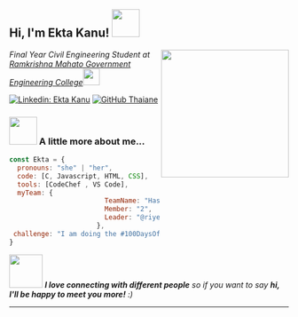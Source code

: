 <!---
- 👋 Hi, I’m Ekta kanu
- 👀 I’m interested in solving complex problem through code.
- 🌱 I’m currently learning c programming
- 💞️ I’m looking to collaborate on web dev
- 📫 reach me @riyekta


riyekta/riyekta is a ✨ special ✨ repository because its `README.md` (this file) appears on your GitHub profile.
You can click the Preview link to take a look at your changes.
--->









<h2> Hi, I'm Ekta Kanu! <img src="https://media.giphy.com/media/mGcNjsfWAjY5AEZNw6/giphy.gif" width="50"></h2>
<img align='right' src="https://media.giphy.com/media/ieyl9zmCjO4b4t6qoY/giphy.gif" width="230">
<p><em>Final Year Civil Engineering Student at <a href="https://rkmgec.ac.in/">Ramkrishna Mahato Government Engineering College</a><img src="https://media.giphy.com/media/fYSnHlufseco8Fh93Z/giphy.gif" width="30"></br>
<!-- 
Aspiring Softwear Engineer at <a href="https://www.thoughtworks.com">VS Code</a><img src="https://media.giphy.com/media/WUlplcMpOCEmTGBtBW/giphy.gif" width="30"> --> 
</em></p>

<!--[![Twitter: Ektakanu](https://img.shields.io/twitter/follow/ektakanu?style=social)](https://twitter.com/ektaknau) -->
[![Linkedin: Ekta Kanu ](https://img.shields.io/badge/-ektakanu-blue?style=flat-square&logo=Linkedin&logoColor=white&link=https://www.linkedin.com/in/ekta-kanu-527831244/)]([https://www.linkedin.com/in/thaianebraga/](https://www.linkedin.com/in/ekta-kanu-527831244/))
[![GitHub Thaiane](https://img.shields.io/github/followers/riyekta?label=follow&style=social)](https://github.com/riyekta)


### <img src="https://media.giphy.com/media/VgCDAzcKvsR6OM0uWg/giphy.gif" width="50"> A little more about me...  

```javascript
const Ekta = {
  pronouns: "she" | "her",
  code: [C, Javascript, HTML, CSS],
  tools: [CodeChef , VS Code],
  myTeam: {
                        TeamName: "HashMAP 2.0",
                        Member: "2",
                        Leader: "@riyekta"
                      },
 challenge: "I am doing the #100DaysOfCode challenge focused on Web Dev and DSA"
}
```

<img src="https://media.giphy.com/media/LnQjpWaON8nhr21vNW/giphy.gif" width="60"> <em><b>I love connecting with different people</b> so if you want to say <b>hi, I'll be happy to meet you more!</b> :)</em>

---
